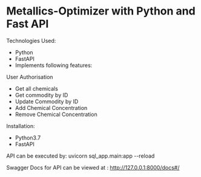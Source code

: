 # Metallics-Optimizer with Python and Fast API 

Technologies Used:
- Python
- FastAPI
- Implements following features:

User Authorisation
- Get all chemicals
- Get commodity by ID
- Update Commodity by ID
- Add Chemical Concentration
- Remove Chemical Concentration

Installation:
- Python3.7
- FastAPI

API can be executed by: uvicorn sql_app.main:app --reload

Swagger Docs for API can be viewed at : http://127.0.0.1:8000/docs#/
